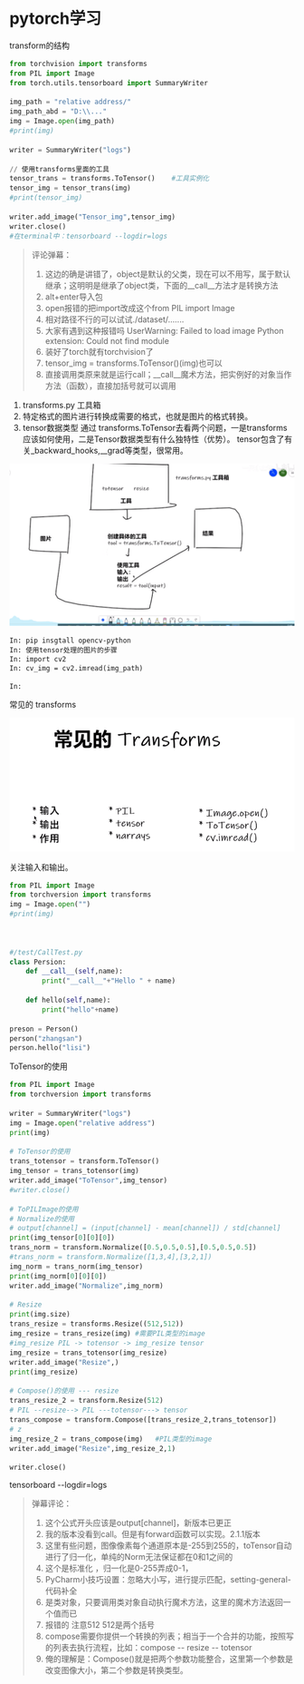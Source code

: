 # pytorch学习

transform的结构

```python
from torchvision import transforms
from PIL import Image
from torch.utils.tensorboard import SummaryWriter

img_path = "relative address/"
img_path_abd = "D:\\..."
img = Image.open(img_path)
#print(img)

writer = SummaryWriter("logs")

// 使用transforms里面的工具
tensor_trans = transforms.ToTensor()	#工具实例化
tensor_img = tensor_trans(img)
#print(tensor_img)

writer.add_image("Tensor_img",tensor_img)
writer.close()
#在terminal中：tensorboard --logdir=logs

```

> 评论弹幕：
>
> 1. 这边的确是讲错了，object是默认的父类，现在可以不用写，属于默认继承；这明明是继承了object类，下面的__call__方法才是转换方法
> 2. alt+enter导入包
> 3. open报错的把import改成这个from PIL import Image
> 4. 相对路径不行的可以试试./dataset/.......
> 5. 大家有遇到这种报错吗 UserWarning: Failed to load image Python extension: Could not find module 
> 6. 装好了torch就有torchvision了
> 7. tensor_img = transforms.ToTensor()(img)也可以
> 8. 直接调用类原来就是运行call；__call__魔术方法，把实例好的对象当作方法（函数），直接加括号就可以调用

1. transforms.py 工具箱
2. 特定格式的图片进行转换成需要的格式，也就是图片的格式转换。
3. tensor数据类型
   通过 transforms.ToTensor去看两个问题，一是transforms应该如何使用，二是Tensor数据类型有什么独特性（优势）。
   tensor包含了有关_backward_hooks,__grad等类型，很常用。

![](https://raw.githubusercontent.com/feiguang414/blogImage/main/image/202402011247587.png)

```
In: pip insgtall opencv-python
In: 使用tensor处理的图片的步骤
In: import cv2
In: cv_img = cv2.imread(img_path)

In:
```



常见的 transforms

![](https://raw.githubusercontent.com/feiguang414/blogImage/main/image/202402011503079.png)

关注输入和输出。

```python
from PIL import Image
from torchversion import transforms
img = Image.open("")
#print(img)



#/test/CallTest.py
class Persion:
    def __call__(self,name):
        print("__call__"+"Hello " + name)
    
    def hello(self,name):
        print("hello"+name)

preson = Person()
person("zhangsan")
person.hello("lisi")
```

ToTensor的使用

```python
from PIL import Image
from torchversion import transforms

writer = SummaryWriter("logs")
img = Image.open("relative address")
print(img)

# ToTensor的使用
trans_totensor = transform.ToTensor()
img_tensor = trans_totensor(img)
writer.add_image("ToTensor",img_tensor)
#writer.close()

# ToPILImage的使用
# Normalize的使用
# output[channel] = (input[channel] - mean[channel]) / std[channel]
print(img_tensor[0][0][0])
trans_norm = transform.Normalize([0.5,0.5,0.5],[0.5,0.5,0.5])
#trans_norm = transform.Normalize([1,3,4],[3,2,1])
img_norm = trans_norm(img_tensor)
print(img_norm[0][0][0])
writer.add_image("Normalize",img_norm)

# Resize
print(img.size)
trans_resize = transforms.Resize((512,512))
img_resize = trans_resize(img) #需要PIL类型的image
#img_resize PIL -> totensor -> img_resize tensor
img_resize = trans_totensor(img_resize)
writer.add_image("Resize",)
print(img_resize)

# Compose()的使用 --- resize
trans_resize_2 = transform.Resize(512)
# PIL --resize--> PIL ---totensor---> tensor
trans_compose = transform.Compose([trans_resize_2,trans_totensor])
# z
img_resize_2 = trans_compose(img)	#PIL类型的image
writer.add_image("Resize",img_resize_2,1)

writer.close()
```

tensorboard --logdir=logs

> 弹幕评论：
>
> 1. 这个公式开头应该是output[channel]，新版本已更正
> 2. 我的版本没看到call。但是有forward函数可以实现。2.1.1版本
> 3. 这里有些问题，图像像素每个通道原本是-255到255的，toTensor自动进行了归一化，单纯的Norm无法保证都在0和1之间的
> 4. 这个是标准化   ，归一化是0-255弄成0-1，
> 5. PyCharm小技巧设置：忽略大小写，进行提示匹配，setting-general-代码补全
> 6. 是类对象，只要调用类对象自动执行魔术方法，这里的魔术方法返回一个值而已
> 7. 报错的 注意512 512是两个括号
> 8. compose需要你提供一个转换的列表；相当于一个合并的功能，按照写的列表去执行流程，比如：compose -- resize -- totensor
> 9. 俺的理解是：Compose()就是把两个参数功能整合，这里第一个参数是改变图像大小，第二个参数是转换类型。